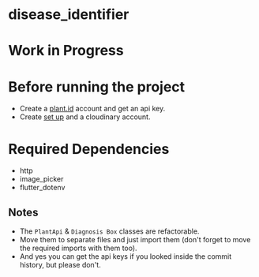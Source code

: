 # disease_identifier
# Work in Progress
# Before running the project

- Create a <a href="https://plant.id/">plant.id</a> account and get an api key.
- Create <a href="https://www.youtube.com/watch?v=ixswutBQfvE">set up</a> and a cloudinary account.

# Required Dependencies

- http
- image_picker
- flutter_dotenv

## Notes
- The `PlantApi` & `Diagnosis Box` classes are refactorable.
- Move them to separate files and just import them (don't forget to move the required imports with them too).
- And yes you can get the api keys if you looked inside the commit history, but please don't.
